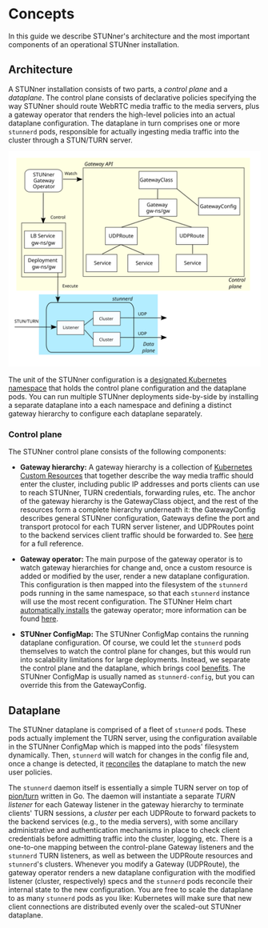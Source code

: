 # Concepts

In this guide we describe STUNner's architecture and the most important components of an operational STUNner installation.

## Architecture

A STUNner installation consists of two parts, a *control plane* and a *dataplane*. The control plane consists of declarative policies specifying the way STUNner should route WebRTC media traffic to the media servers, plus a gateway operator that renders the high-level policies into an actual dataplane configuration. The dataplane in turn comprises one or more `stunnerd` pods, responsible for actually ingesting media traffic into the cluster through a STUN/TURN server. 

![STUNner architecture](img/stunner_arch_big.svg)

The unit of the STUNner configuration is a [designated Kubernetes namespace](https://kubernetes.io/docs/concepts/overview/working-with-objects/namespaces) that holds the control plane configuration and the dataplane pods. You can run multiple STUNner deployments side-by-side by installing a separate dataplane into a each namespace and defining a distinct gateway hierarchy to configure each dataplane separately. 

### Control plane

The STUNner control plane consists of the following components:

* **Gateway hierarchy:** A gateway hierarchy is a collection of [Kubernetes Custom Resources](https://kubernetes.io/docs/concepts/extend-kubernetes/api-extension/custom-resources) that together describe the way media traffic should enter the cluster, including public IP addresses and ports clients can use to reach STUNner, TURN credentials, forwarding rules, etc. The anchor of the gateway hierarchy is the GatewayClass object, and the rest of the resources form a complete hierarchy underneath it: the GatewayConfig describes general STUNner configuration, Gateways define the port and transport protocol for each TURN server listener, and UDPRoutes point to the backend services client traffic should be forwarded to. See [here](GATEWAY.md) for a full reference.

* **Gateway operator:** The main purpose of the gateway operator is to watch gateway hierarchies for change and, once a custom resource is added or modified by the user, render a new dataplane configuration. This configuration is then mapped into the filesystem of the `stunnerd` pods running in the same namespace, so that each `stunnerd` instance will use the most recent configuration. The STUNner Helm chart [automatically installs](INSTALL.md) the gateway operator; more information can be found [here](https://github.com/l7mp/stunner-gateway-operator).

* **STUNner ConfigMap:** The STUNner ConfigMap contains the running dataplane configuration. Of course, we could let the `stunnerd` pods themselves to watch the control plane for changes, but this would run into scalability limitations for large deployments. Instead, we separate the control plane and the dataplane, which brings cool [benefits](https://en.wikipedia.org/wiki/Software-defined_networking). The STUNner ConfigMap is usually named as `stunnerd-config`, but you can override this from the GatewayConfig.

## Dataplane

The STUNner dataplane is comprised of a fleet of `stunnerd` pods. These pods actually implement the TURN server, using the configuration available in the STUNner ConfigMap which is mapped into the pods' filesystem dynamically. Then, `stunnerd` will watch for changes in the config file and, once a change is detected, it [reconciles](https://kubernetes.io/docs/concepts/architecture/controller) the dataplane to match the new user policies.

The `stunnerd` daemon itself is essentially a simple TURN server on top of [pion/turn](https://github.com/pion/turn) written in Go. The daemon will instantiate a separate *TURN listener* for each Gateway listener in the gateway hierarchy to terminate clients' TURN sessions, a *cluster* per each UDPRoute to forward packets to the backend services (e.g., to the media servers), with some ancillary administrative and authentication mechanisms in place to check client credentials before admitting traffic into the cluster, logging, etc.  There is a one-to-one mapping between the control-plane Gateway listeners and the `stunnerd` TURN listeners, as well as between the UDPRoute resources and `stunnerd`'s clusters. Whenever you modify a Gateway (UDPRoute), the gateway operator renders a new dataplane configuration with the modified listener (cluster, respectively) specs and the `stunnerd` pods reconcile their internal state to the new configuration.  You are free to scale the dataplane to as many `stunnerd` pods as you like: Kubernetes will make sure that new client connections are distributed evenly over the scaled-out STUNner dataplane.
